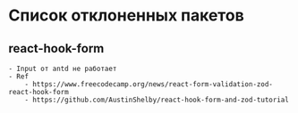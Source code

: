 # Список отклоненных пакетов
## react-hook-form
    - Input от antd не работает
    - Ref
        - https://www.freecodecamp.org/news/react-form-validation-zod-react-hook-form
        - https://github.com/AustinShelby/react-hook-form-and-zod-tutorial